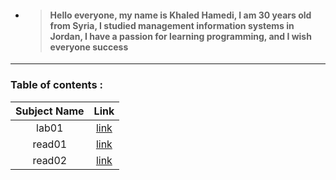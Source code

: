 
* > #### Hello everyone, my name is Khaled Hamedi, I am 30 years old from Syria, I studied management information systems in Jordan, I have a passion for learning programming, and I wish everyone success

---

### Table of contents :

|Subject Name|Link|
|:-------------:|:----:|
|lab01|[link](lab01.md)
|read01|[link](read01)|
|read02|[link](read02)|

  
